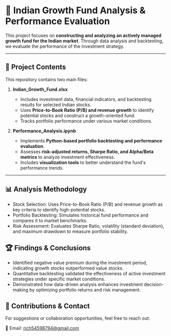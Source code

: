 # 📌 Indian Growth Fund Analysis & Performance Evaluation

This project focuses on **constructing and analyzing an actively managed growth fund for the Indian market**. Through data analysis and backtesting, we evaluate the performance of the investment strategy.

---

## 📂 Project Contents

This repository contains two main files:

1. **Indian_Growth_Fund.xlsx**  
   - Includes investment data, financial indicators, and backtesting results for selected Indian stocks.  
   - Uses **Price-to-Book Ratio (P/B) and revenue growth** to identify potential stocks and construct a growth-oriented fund.  
   - Tracks portfolio performance under various market conditions.  

2. **Performance_Analysis.ipynb**  
   - Implements **Python-based portfolio backtesting and performance evaluation**.  
   - Assesses **risk-adjusted returns, Sharpe Ratio, and Alpha/Beta metrics** to analyze investment effectiveness.  
   - Includes **visualization tools** to better understand the fund's performance trends.  

---
## 📊 Analysis Methodology
  - Stock Selection: Uses Price-to-Book Ratio (P/B) and revenue growth as key criteria to identify high-potential stocks.
  - Portfolio Backtesting: Simulates historical fund performance and compares it to market benchmarks.
  - Risk Assessment: Evaluates Sharpe Ratio, volatility (standard deviation), and maximum drawdown to measure portfolio stability.

## 🏆 Findings & Conclusions
  - Identified negative value premium during the investment period, indicating growth stocks outperformed value stocks.
  - Quantitative backtesting validated the effectiveness of active investment strategies under specific market conditions.
  - Demonstrated how data-driven analysis enhances investment decision-making by optimizing portfolio returns and risk management.

## 🤝 Contributions & Contact
For suggestions or collaboration opportunities, feel free to reach out:

📧 Email: rich54598794@gmail.com
